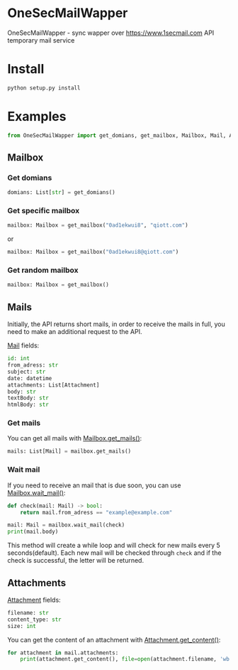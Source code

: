 # OneSecMailWapper
OneSecMailWapper - sync wapper over https://www.1secmail.com API temporary mail service
# Install
```bash
python setup.py install
```
# Examples
```py
from OneSecMailWapper import get_domians, get_mailbox, Mailbox, Mail, Attachment
```
## Mailbox
### Get domians
```python
domians: List[str] = get_domians()
```
### Get specific mailbox
```python
mailbox: Mailbox = get_mailbox("0ad1ekwui8", "qiott.com")
```
or
```python
mailbox: Mailbox = get_mailbox("0ad1ekwui8@qiott.com")
```
### Get random mailbox
```python
mailbox: Mailbox = get_mailbox()
```

## Mails
Initially, the API returns short mails, in order to receive the mails in full, you need to make an additional request to the API.

[Mail](https://github.com/MrNom4ik/OneSecMailWapper/blob/master/OneSecMailWapper/mailbox.py#L90) fields:
```python
id: int
from_adress: str
subject: str
date: datetime
attachments: List[Attachment]
body: str
textBody: str
htmlBody: str
```
### Get mails
You can get all mails with [Mailbox.get_mails()](https://github.com/MrNom4ik/OneSecMailWapper/blob/master/OneSecMailWapper/mailbox.py#L40):
```python
mails: List[Mail] = mailbox.get_mails()
```
### Wait mail
If you need to receive an mail that is due soon, you can use [Mailbox.wait_mail()](https://github.com/MrNom4ik/OneSecMailWapper/blob/master/OneSecMailWapper/mailbox.py#L59):
```python
def check(mail: Mail) -> bool:
	return mail.from_adress == "example@example.com"

mail: Mail = mailbox.wait_mail(check)
print(mail.body)
```
This method will create a while loop and will check for new mails every 5 seconds(default). Each new mail will be checked through `check` and if the check is successful, the letter will be returned.

## Attachments
[Attachment](https://github.com/MrNom4ik/OneSecMailWapper/blob/master/OneSecMailWapper/mailbox.py#L15) fields:
```python
filename: str
content_type: str
size: int
```

You can get the content of an attachment with [Attachment.get_content()](https://github.com/MrNom4ik/OneSecMailWapper/blob/master/OneSecMailWapper/mailbox.py#L22):
```python
for attachment in mail.attachments:
	print(attachment.get_content(), file=open(attachment.filename, 'wb'))
```
